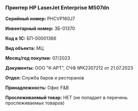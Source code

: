 ### Принтер HP LaserJet Enterprise M507dn </br>

**Серийный номер:** PHCVP160J7 </br>

**Инвентарный номер:** ЗБ-01370 </br>

**Код в 1С:** БП-00001366 </br>

**Вид объекта:** МЦ

**Месяц/год покупки:** 07/2023 </br>

**Документы:** ООО "К-АРТ", СЧФ №K2307212 от 21.07.2023 </br>

**Отдел:** Служба баров и ресторанов </br>

**Принадлежность:** Офис F&B </br>

**Прослеживаемый товар:** НЕТ (не попадает в перечень прослеживаемых товаров)
